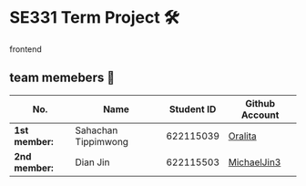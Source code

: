 # SE331 Term Project 🛠
frontend

## team memebers 🌿
| No. | Name | Student ID | Github Account |
| --------------- | ------------------- | --------- | --------- |
| **1st member:** | Sahachan Tippimwong | 622115039 | [Oralita](https://github.com/oat431) |
| **2nd member:** | Dian Jin | 622115503 | [MichaelJin3](https://github.com/MichaelJin3) |
